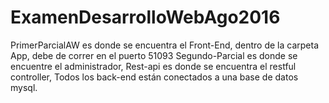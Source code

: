 # ExamenDesarrolloWebAgo2016
PrimerParcialAW es donde se encuentra el Front-End, dentro de la carpeta App, debe de correr en el puerto 51093 
Segundo-Parcial es donde se encuentre el administrador,
Rest-api es donde se encuentra el restful controller, 
Todos los back-end están conectados a una base de datos mysql.



